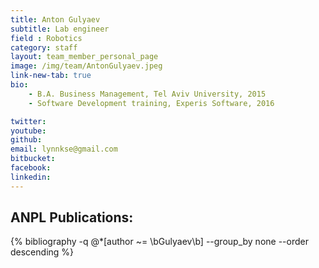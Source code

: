 ```yaml
---
title: Anton Gulyaev
subtitle: Lab engineer
field : Robotics
category: staff
layout: team_member_personal_page
image: /img/team/AntonGulyaev.jpeg
link-new-tab: true
bio:
    - B.A. Business Management, Tel Aviv University, 2015
    - Software Development training, Experis Software, 2016

twitter: 
youtube: 
github: 
email: lynnkse@gmail.com
bitbucket: 
facebook: 
linkedin: 
---
```


## ANPL Publications:

{% bibliography -q @*[author ~= \bGulyaev\b] --group_by none --order descending %}